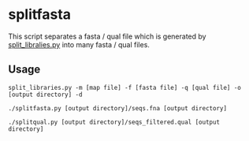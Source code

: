 # splitfasta

This script separates a fasta / qual file which is generated by [split_libralies.py](http://qiime.org/scripts/split_libraries.html) into many fasta / qual files.

## Usage

    split_libraries.py -m [map file] -f [fasta file] -q [qual file] -o [output directory] -d

    ./splitfasta.py [output directory]/seqs.fna [output directory]

    ./splitqual.py [output directory]/seqs_filtered.qual [output directory]
